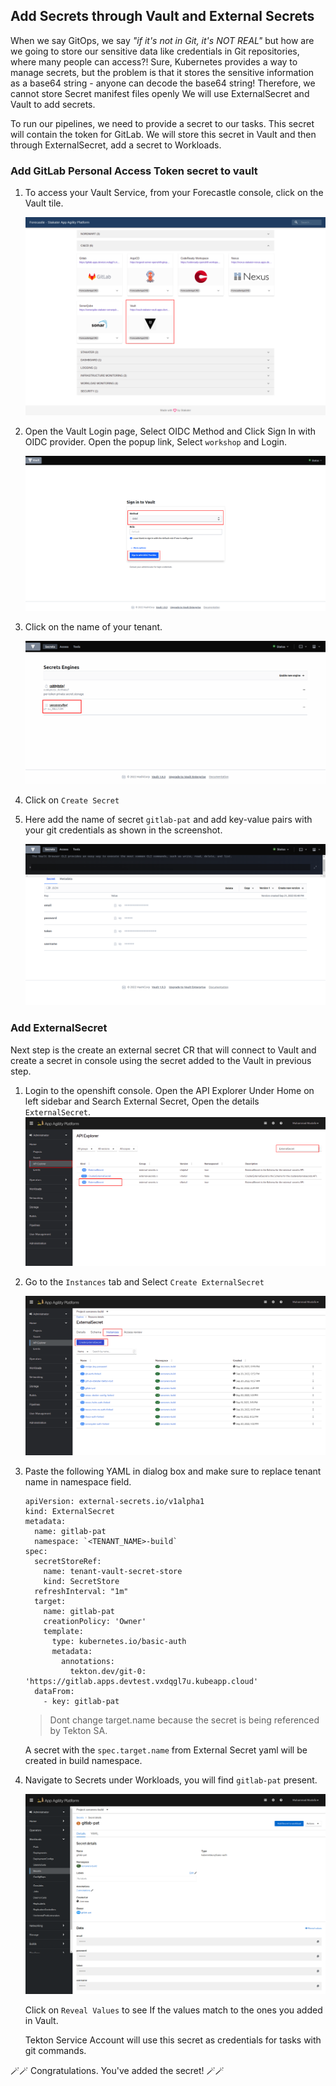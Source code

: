 ## Add Secrets through Vault and External Secrets

When we say GitOps, we say _"if it's not in Git, it's NOT REAL"_ but how are we going to store our sensitive data like credentials in Git repositories, where many people can access?! Sure, Kubernetes provides a way to manage secrets, but the problem is that it stores the sensitive information as a base64 string - anyone can decode the base64 string! Therefore, we cannot store Secret manifest files openly
We will use ExternalSecret and Vault to add secrets.

To run our pipelines, we need to provide a secret to our tasks. This secret will contain the token for GitLab. We will store this secret in Vault and then through ExternalSecret, add a secret to Workloads.

### Add GitLab Personal Access Token secret to vault

1. To access your Vault Service, from your Forecastle console, click on the Vault tile.

    ![forecastle-vault](./images/forecastle-vault.png)

2. Open the Vault Login page, Select OIDC Method and Click Sign In with OIDC provider. Open the popup link, Select `workshop` and Login.

    ![vault-login](./images/vault-login.png)  

2. Click on the name of your tenant. 

    ![vault-folder](./images/vault-logged-in.png)

3. Click on `Create Secret`

4. Here add the name of secret `gitlab-pat` and add key-value pairs with your git credentials as shown in the screenshot. 

    ![gitlab-pat-secret](./images/gitlab-pat-secret.png)


### Add ExternalSecret

Next step is the create an external secret CR that will connect to Vault and create a secret in console using the secret added to the Vault in previous step. 

1. Login to the openshift console. Open the API Explorer Under Home on left sidebar and Search External Secret, Open the details `ExternalSecret`.
  ![external-secret-console](./images/external-secret-console.png)

2. Go to the `Instances` tab and Select `Create ExternalSecret`

    ![external-secret-info](./images/external-secret-info.png)

3. Paste the following YAML in dialog box and make sure to replace tenant name in namespace field.

    ```
    apiVersion: external-secrets.io/v1alpha1
    kind: ExternalSecret
    metadata:
      name: gitlab-pat
      namespace: `<TENANT_NAME>-build`
    spec:
      secretStoreRef:
        name: tenant-vault-secret-store
        kind: SecretStore
      refreshInterval: "1m"
      target:
        name: gitlab-pat
        creationPolicy: 'Owner'
        template:
          type: kubernetes.io/basic-auth
          metadata:
            annotations:
              tekton.dev/git-0: 'https://gitlab.apps.devtest.vxdqgl7u.kubeapp.cloud'
      dataFrom:
        - key: gitlab-pat
    ```
  
    > Dont change target.name because the secret is being referenced by Tekton SA.

    A secret with the `spec.target.name` from External Secret yaml will be created in build namespace.  

4. Navigate to Secrets under Workloads, you will find `gitlab-pat` present.

    ![external-secret-secret](./images/external-secret-secret.png)
 
    Click on `Reveal Values` to see If the values match to the ones you added in Vault.

    Tekton Service Account will use this secret as credentials for tasks with git commands.  
 
🪄🪄 Congratulations. You've added the secret! 🪄🪄
 